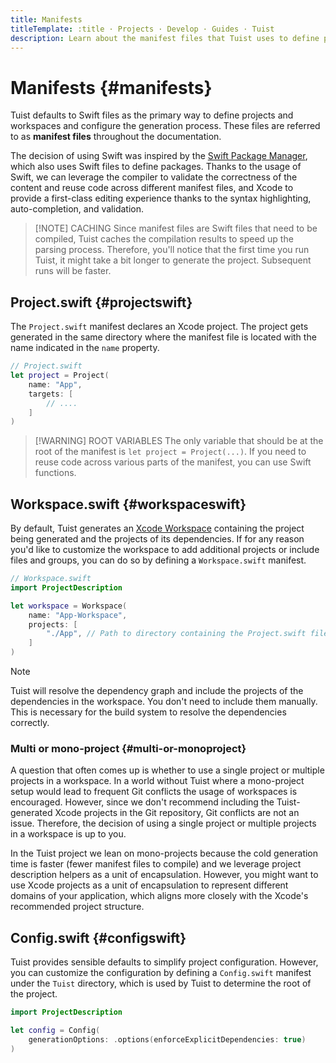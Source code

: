 ```yaml
---
title: Manifests
titleTemplate: :title · Projects · Develop · Guides · Tuist
description: Learn about the manifest files that Tuist uses to define projects and workspaces and configure the generation process.
---
```


# Manifests {#manifests}

Tuist defaults to Swift files as the primary way to define projects and workspaces and configure the generation process. These files are referred to as **manifest files** throughout the documentation.

The decision of using Swift was inspired by the [Swift Package Manager](https://www.swift.org/documentation/package-manager/), which also uses Swift files to define packages. Thanks to the usage of Swift, we can leverage the compiler to validate the correctness of the content and reuse code across different manifest files, and Xcode to provide a first-class editing experience thanks to the syntax highlighting, auto-completion, and validation.

> [!NOTE] CACHING
> Since manifest files are Swift files that need to be compiled, Tuist caches the compilation results to speed up the parsing process. Therefore, you'll notice that the first time you run Tuist, it might take a bit longer to generate the project. Subsequent runs will be faster.

## Project.swift {#projectswift}

The <LocalizedLink href="/references/project-description/structs/project">`Project.swift`</LocalizedLink> manifest declares an Xcode project. The project gets generated in the same directory where the manifest file is located with the name indicated in the `name` property.

```swift
// Project.swift
let project = Project(
    name: "App",
    targets: [
        // ....
    ]
)
```


> [!WARNING] ROOT VARIABLES
> The only variable that should be at the root of the manifest is `let project = Project(...)`. If you need to reuse code across various parts of the manifest, you can use Swift functions.

## Workspace.swift {#workspaceswift}

By default, Tuist generates an [Xcode Workspace](https://developer.apple.com/documentation/xcode/projects-and-workspaces) containing the project being generated and the projects of its dependencies. If for any reason you'd like to customize the workspace to add additional projects or include files and groups, you can do so by defining a <LocalizedLink href="/references/project-description/structs/workspace">`Workspace.swift`</LocalizedLink> manifest.

```swift
// Workspace.swift
import ProjectDescription

let workspace = Workspace(
    name: "App-Workspace",
    projects: [
        "./App", // Path to directory containing the Project.swift file
    ]
)
```

> [!NOTE]
> Tuist will resolve the dependency graph and include the projects of the dependencies in the workspace. You don't need to include them manually. This is necessary for the build system to resolve the dependencies correctly.

### Multi or mono-project {#multi-or-monoproject}

A question that often comes up is whether to use a single project or multiple projects in a workspace. In a world without Tuist where a mono-project setup would lead to frequent Git conflicts the usage of workspaces is encouraged. However, since we don't recommend including the Tuist-generated Xcode projects in the Git repository, Git conflicts are not an issue. Therefore, the decision of using a single project or multiple projects in a workspace is up to you.

In the Tuist project we lean on mono-projects because the cold generation time is faster (fewer manifest files to compile) and we leverage <LocalizedLink href="/guides/develop/projects/code-sharing">project description helpers</LocalizedLink> as a unit of encapsulation. However, you might want to use Xcode projects as a unit of encapsulation to represent different domains of your application, which aligns more closely with the Xcode's recommended project structure.

## Config.swift {#configswift}

Tuist provides <LocalizedLink href="/contributors/principles.html#default-to-conventions">sensible defaults</LocalizedLink> to simplify project configuration. However, you can customize the configuration by defining a <LocalizedLink href="/references/project-description/structs/config">`Config.swift`</LocalizedLink> manifest under the `Tuist` directory, which is used by Tuist to determine the root of the project.

```swift
import ProjectDescription

let config = Config(
    generationOptions: .options(enforceExplicitDependencies: true)
)
```
